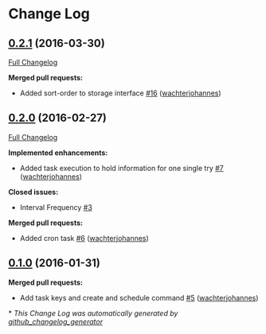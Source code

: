 # Change Log

## [0.2.1](https://github.com/php-task/php-task/tree/0.2.1) (2016-03-30)
[Full Changelog](https://github.com/php-task/php-task/compare/0.2.0...0.2.1)

**Merged pull requests:**

- Added sort-order to storage interface [\#16](https://github.com/php-task/php-task/pull/16) ([wachterjohannes](https://github.com/wachterjohannes))

## [0.2.0](https://github.com/php-task/php-task/tree/0.2.0) (2016-02-27)
[Full Changelog](https://github.com/php-task/php-task/compare/0.1.0...0.2.0)

**Implemented enhancements:**

- Added task execution to hold information for one single try [\#7](https://github.com/php-task/php-task/pull/7) ([wachterjohannes](https://github.com/wachterjohannes))

**Closed issues:**

- Interval Frequency [\#3](https://github.com/php-task/php-task/issues/3)

**Merged pull requests:**

- Added cron task [\#6](https://github.com/php-task/php-task/pull/6) ([wachterjohannes](https://github.com/wachterjohannes))

## [0.1.0](https://github.com/php-task/php-task/tree/0.1.0) (2016-01-31)
**Merged pull requests:**

- Add task keys and create and schedule command [\#5](https://github.com/php-task/php-task/pull/5) ([wachterjohannes](https://github.com/wachterjohannes))



\* *This Change Log was automatically generated by [github_changelog_generator](https://github.com/skywinder/Github-Changelog-Generator)*